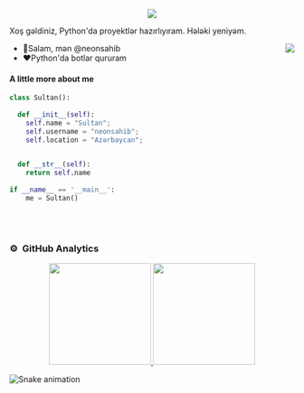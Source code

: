 <p align="center">
  <a align="center"><img src="https://readme-typing-svg.herokuapp.com?&font=IBM+Plex+Sans&color=F72EE2&size=25&lines=Hoşgeldiniz+GitHub+Profilime!;I'm+a+competitive+programmer;I'm+a+Python+developer" /></a>
</p>
<p>Xoş gəldiniz, Python'da proyektlər hazırlıyıram. Hələki yeniyəm.</p>
<img align="right" src="https://media.giphy.com/media/M9gbBd9nbDrOTu1Mqx/giphy.gif">
<ul>
  <li>👋Salam, mən @neonsahib</li>
  <li>❤️Python'da botlar qururam</li>
</ul>

#### A little more about me
```python
class Sultan():
    
  def __init__(self):
    self.name = "Sultan";
    self.username = "neonsahib";
    self.location = "Azərbaycan";

    
  def __str__(self):
    return self.name
    
if __name__ == '__main__':
    me = Sultan()
````

<br><br>
### ⚙️ &nbsp;GitHub Analytics

<p align="center">
<a href="https://github.com/Abbasxan">
  <img height="180em" src="https://github-readme-stats-eight-theta.vercel.app/api?username=Abbasxan&show_icons=true&theme=algolia&include_all_commits=true&count_private=true"/>
  <img height="180em" src="https://github-readme-stats-eight-theta.vercel.app/api/top-langs/?username=Abbasxan&layout=compact&langs_count=8&theme=algolia"/>
</a>
</p>

![Snake animation](https://github.com/mirsaid-mirzohidov/mirsaid-mirzohidov/blob/output/github-contribution-grid-snake.svg)
